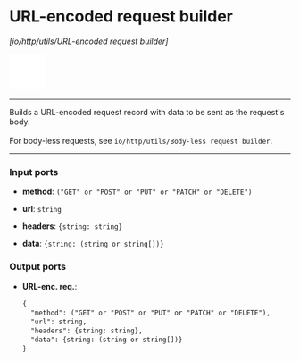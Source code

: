 # URL-encoded request builder

_[io/http/utils/URL-encoded request builder]_

![icon](</assets/icons/7341443a-8a0a-4a83-b302-effdb497c0f3.png>)

---

Builds a URL-encoded request record with data to be sent as the request's body.<br>
<br>
For body-less requests, see `io/http/utils/Body-less request builder`.<br>

---

### Input ports

* __method__: ` ("GET" or "POST" or "PUT" or "PATCH" or "DELETE") `


* __url__: ` string `


* __headers__: ` {string: string} `


* __data__: ` {string: (string or string[])} `

### Output ports

* __URL-enc. req.__: 
    ```
    {
      "method": ("GET" or "POST" or "PUT" or "PATCH" or "DELETE"),
      "url": string,
      "headers": {string: string},
      "data": {string: (string or string[])}
    }
    ```


